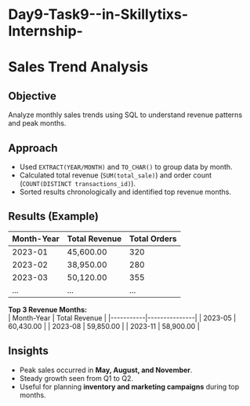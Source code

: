# Day9-Task9--in-Skillytixs-Internship-
# Sales Trend Analysis

## Objective
Analyze monthly sales trends using SQL to understand revenue patterns and peak months.

## Approach
- Used `EXTRACT(YEAR/MONTH)` and `TO_CHAR()` to group data by month.
- Calculated total revenue (`SUM(total_sale)`) and order count (`COUNT(DISTINCT transactions_id)`).
- Sorted results chronologically and identified top revenue months.

## Results (Example)
| Month-Year | Total Revenue | Total Orders |
|-----------|---------------|--------------|
| 2023-01  | 45,600.00     | 320          |
| 2023-02  | 38,950.00     | 280          |
| 2023-03  | 50,120.00     | 355          |
| ...      | ...           | ...          |

**Top 3 Revenue Months:**  
| Month-Year | Total Revenue |
|-----------|---------------|
| 2023-05  | 60,430.00     |
| 2023-08  | 59,850.00     |
| 2023-11  | 58,900.00     |

## Insights
- Peak sales occurred in **May, August, and November**.  
- Steady growth seen from Q1 to Q2.  
- Useful for planning **inventory and marketing campaigns** during top months.
